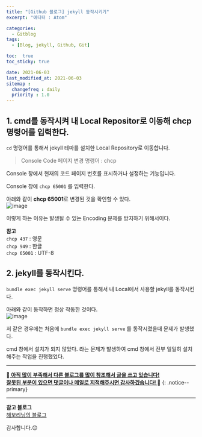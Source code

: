 ```yaml
---
title: "[Github 블로그] jekyll 동작시키기"
excerpt: "에디터 : Atom"

categories:
  - Gitblog
tags:
  - [Blog, jekyll, Github, Git]

toc:  true
toc_sticky: true

date: 2021-06-03
last_modified_at: 2021-06-03
sitemap :
  changefreq : daily
  priority : 1.0
---
```


## 1. cmd를 동작시켜 내 Local Repositor로 이동해 chcp명령어를 입력한다.  

`cd` 명령어를 통해서 jekyll 테마를 설치한 Local Repository로 이동합니다.

> Console Code 페이지 변경 명령어  : chcp   

Console 창에서 현재의 코드 페이지 번호를 표시하거나 설정하는 기능입니다.  

Console 창에 `chcp 65001` 를 입력한다.  

아래와 같이 **chcp 65001**로 변경된 것을 확인할 수 있다.  
![image](https://user-images.githubusercontent.com/37467408/120592906-8ff1af80-c479-11eb-857e-82254bb4e580.PNG)  

이렇게 하는 이유는 발생될 수 있는 Encoding 문제를 방지하기 위해서이다.  

**참고**  
`chcp 437` : 영문  
`chcp 949` : 한글  
`chcp 65001` : UTF-8

## 2. jekyll를 동작시킨다.  

`bundle exec jekyll serve` 명령어를 통해서 내 Local에서 사용할 jekyll를 동작시킨다.  

아래와 같이 동작하면 정상 작동한 것이다.  
![image](https://user-images.githubusercontent.com/37467408/120595011-b8c77400-c47c-11eb-8229-203167287326.PNG)  

저 같은 경우에는 처음에 `bundle exec jekyll serve` 를 동작시켰을때 문제가 발생했다.  

cmd 창에서 설치가 되지 않았다. 라는 문제가 발생하여 cmd 창에서 전부 일일히 설치해주는 작업을 진행했었다.  

---
🐢**<u>  아직 많이 부족해서 다른 블로그를 많이 참조해서 글을 쓰고 있습니다!<br>잘못된 부분이 있으면 댓글이나 메일로 지적해주시면 감사하겠습니다!  </u>**🐢
{: .notice--primary}   

---
**참고 블로그**  
[해보리님의 블로그](https://blog.naver.com/cra2yboy)  

감사합니다.😊
